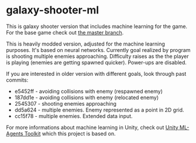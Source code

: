 # galaxy-shooter-ml
This is galaxy shooter version that includes machine learning for the game. For the base game check out [the master branch](https://github.com/MaciejWanat/galaxy-shooter-ml/tree/master).

This is heavily modded version, adjusted for the machine learning purposes. It's based on neural networks. Currently goal realized by program is shooting multiple enemies approaching. Difficulty raises as the the player is playing (enemies are getting spawned quicker). Power-ups are disabled.

If you are interested in older version with different goals, look through past commits:
- e5452ff - avoiding collisions with enemy (respawned enemy)
- 187dd1e - avoiding collisions with enemy (relocated enemy)
- 2545307 - shooting enemies approaching
- dd5a624 - multiple enemies. Enemy represented as a point in 2D grid.
- cc15f78 - multiple enemies. Extended data input.

For more informations about machine learning in Unity, check out [Unity ML-Agents Toolkit](https://github.com/Unity-Technologies/ml-agents) which this project is based on.
